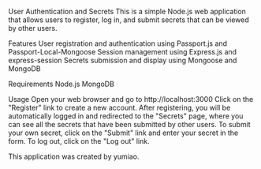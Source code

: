 User Authentication and Secrets
This is a simple Node.js web application that allows users to register, log in, and submit secrets that can be viewed by other users.

Features
User registration and authentication using Passport.js and Passport-Local-Mongoose
Session management using Express.js and express-session
Secrets submission and display using Mongoose and MongoDB

Requirements
Node.js
MongoDB

Usage
Open your web browser and go to http://localhost:3000
Click on the "Register" link to create a new account.
After registering, you will be automatically logged in and redirected to the "Secrets" page, where you can see all the secrets that have been submitted by other users.
To submit your own secret, click on the "Submit" link and enter your secret in the form.
To log out, click on the "Log out" link.



This application was created by yumiao.
